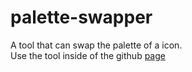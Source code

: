 # palette-swapper
A tool that can swap the palette of a icon.  
Use the tool inside of the github [page](https://evitcastudio.github.io/palette-swapper/)
